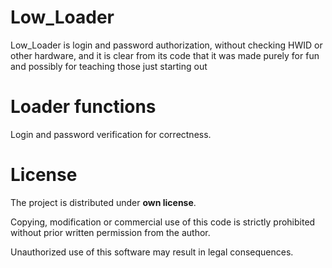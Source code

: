 # Low_Loader

Low_Loader is login and password authorization, without checking HWID or other hardware, and it is clear from its code that it was made purely for fun and possibly for teaching those just starting out

# Loader functions
Login and password verification for correctness.

# License
The project is distributed under **own license**.

Copying, modification or commercial use of this code is strictly prohibited without prior written permission from the author.

Unauthorized use of this software may result in legal consequences.
